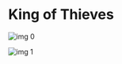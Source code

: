 # King of Thieves

![img 0](https://i.imgur.com/kKFAs0Q.jpg)

![img 1](https://i.imgur.com/YGRrxw2.jpg)


